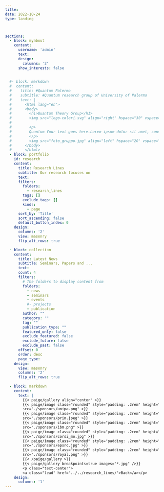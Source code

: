 ```yaml
---
title:
date: 2022-10-24
type: landing 



sections:
  - block: myabout
    content:
      username: 'admin'
      text:
      design:
        columns: '2'
      show_interests: false
      
       
  #- block: markdown
  #  content:
  #    title: #Quantum Palermo
  #    subtitle: #Quantum research group of University of Palermo
  #    text: |
  #      <html lang="en">
  #      <body>
  #        <h1>Quantum Theory Group</h1>
  #        <img src="logo-colori.svg" align="right" hspace="30" vspace="30" width="300" />
  #        
  #        <p>
  #        Quantum Your text goes here.Lorem ipsum dolor sit amet, consectetur adipiscing elit, sed do eiusmod tempor incididunt ut# labore et dolore magna aliqua. Ut enim ad minim veniam, quis nostrud exercitation ullamco# laboris nisi ut aliquip ex ea commodo consequat. Your text goes here.Lorem ipsum dolor sit amet, consectetur adipiscing elit, sed do eiusmod tempor incididunt ut# labore et dolore magna aliqua. Ut enim ad minim veniam, quis nostrud exercitation ullamco# laboris nisi ut aliquip ex ea commodo consequat. 
  #        </p>
  #        <img src="foto_gruppo.jpg" align="left" hspace="20" vspace="20" width="400" /> Your text goes here.Lorem ipsum dolor sit amet, consectetur adipiscing elit, sed do eiusmod tempor incididunt ut# labore et dolore magna aliqua. Ut enim ad minim veniam, quis nostrud exercitation ullamco# laboris nisi ut aliquip ex ea commodo consequat. Your text goes here.Lorem ipsum dolor sit amet, consectetur adipiscing elit, sed do eiusmod tempor incididunt ut# labore et dolore magna aliqua. Ut enim ad minim veniam, quis nostrud exercitation ullamco# laboris nisi ut aliquip ex ea commodo consequat
  #      </body>
  #      </html> 
  - block: portfolio
    id: research
    content:
      title: Research Lines
      subtitle: Our research focuses on
      text: 
      filters:
        folders:
          - research_lines
        tags: []
        exclude_tags: []
        kinds:
          - page
      sort_by: 'Title'
      sort_ascending: false
      default_button_index: 0
    design:
      columns: '2'
      view: masonry
      flip_alt_rows: true

  - block: collection
    content:
      title: Latest News
      subtitle: Seminars, Papers and ...
      text: 
      count: 4
      filters:
        # The folders to display content from
        folders:
          - news
          - seminars
          - events
          #- projects
          - publication
        author: ""
        category: ""
        tag: ""
        publication_type: ""
        featured_only: false
        exclude_featured: false
        exclude_future: false
        exclude_past: false
      offset: 0
      order: desc
      page_type: 
    design:
      view: masonry
      columns: '2'
      flip_alt_rows: true
  
  - block: markdown
    content:
      text: |
        {{< paige/gallery align="center" >}}
        {{< paige/image class="rounded" style="padding: .2rem" height="6rem" maxheight="5rem" link="https://unipa.it" 
        src="./sponsors/unipa.png" >}} 
        {{< paige/image class="rounded" style="padding: .2rem" height="6rem" maxheight="5rem" link="https://unipa.it" 
        src="./sponsors/prin.jpeg" >}}
        {{< paige/image class="rounded" style="padding: .2rem" height="6rem" maxheight="5rem" link="https://unipa.it" 
        src="./sponsors/ibm.png" >}}
        {{< paige/image class="rounded" style="padding: .2rem" height="6rem" maxheight="5rem" link="https://unipa.it" 
        src="./sponsors/corsi_mo.jpg" >}}
        {{< paige/image class="rounded" style="padding: .2rem" height="6rem" maxheight="5rem" link="https://unipa.it" 
        src="./sponsors/epsrc.jpg" >}}
        {{< paige/image class="rounded" style="padding: .2rem" height="6rem" maxheight="5rem" link="https://unipa.it" 
        src="./sponsors/royal.png" >}}
        {{< /paige/gallery >}}
        {{< paige/gallery breakpoints=true images="*.jpg" />}}
        <p class="text-center">
        <a class="lead" href="../../research_lines/">Back</a></p>
    design:
      columns: '1'
---
```

